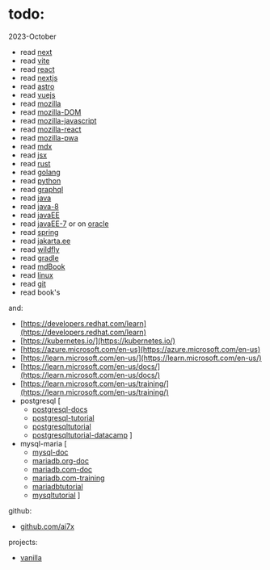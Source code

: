 # todo:

2023-October
- read [next](https://ai7x.github.io/next/)
- read [vite](vite.md)
- read [react](https://react.dev/)
- read [nextjs](https://nextjs.org/learn/foundations/from-javascript-to-react)
- read [astro](astro.md)
- read [vuejs](https://vuejs.org/)
- read [mozilla](https://developer.mozilla.org/en-US/)
- read [mozilla-DOM](https://developer.mozilla.org/en-US/docs/Learn/JavaScript/Client-side_web_APIs/Manipulating_documents)
- read [mozilla-javascript](https://developer.mozilla.org/en-US/docs/Web/JavaScript)
- read [mozilla-react](https://developer.mozilla.org/en-US/docs/Learn/Tools_and_testing/Client-side_JavaScript_frameworks#react_tutorials)
- read [mozilla-pwa](https://developer.mozilla.org/en-US/docs/Web/Progressive_web_apps)
- read [mdx](https://mdxjs.com/)
- read [jsx](https://facebook.github.io/jsx/)
- read [rust](https://www.rust-lang.org/)
- read [golang](https://go.dev/)
- read [python](https://www.python.org/)
- read [graphql](https://graphql.org/)
- read [java](https://dev.java/)
- read [java-8](https://docs.oracle.com/javase/tutorial/)
- read [javaEE](https://javaee.github.io/tutorial/)
- read [javaEE-7](https://docs.oracle.com/javaee/7/tutorial/) or on [oracle](https://www.oracle.com/java/technologies/jee-tutorials.html)
- read [spring](https://spring.io/)
- read [jakarta.ee](https://jakarta.ee/)
- read [wildfly](https://www.wildfly.org/)
- read [gradle](https://github.com/gradle/gradle)
- read [mdBook](https://rust-lang.github.io/mdBook/)
- read [linux](linux.md)
- read [git](git.md)
- read book's

and:

- [https://developers.redhat.com/learn](https://developers.redhat.com/learn)
- [https://kubernetes.io/](https://kubernetes.io/)
- [https://azure.microsoft.com/en-us](https://azure.microsoft.com/en-us)
- [https://learn.microsoft.com/en-us/](https://learn.microsoft.com/en-us/)
- [https://learn.microsoft.com/en-us/docs/](https://learn.microsoft.com/en-us/docs/)
- [https://learn.microsoft.com/en-us/training/](https://learn.microsoft.com/en-us/training/)
- postgresql [
    - [postgresql-docs](https://www.postgresql.org/docs/online-resources/)
    - [postgresql-tutorial](https://www.postgresql.org/docs/current/tutorial.html)
    - [postgresqltutorial](https://www.postgresqltutorial.com/)
    - [postgresqltutorial-datacamp](https://www.datacamp.com/tutorial/beginners-introduction-postgresql)
]
- mysql-maria [
    - [mysql-doc](https://dev.mysql.com/doc/mysql-getting-started/en/)
    - [mariadb.org-doc](https://mariadb.org/documentation/)
    - [mariadb.com-doc](https://mariadb.com/get-started-with-mariadb/)
    - [mariadb.com-training](https://mariadb.com/kb/en/training-tutorials/)
    - [mariadbtutorial](https://www.mariadbtutorial.com/)
    - [mysqltutorial](https://www.mysqltutorial.org/)
]

github:

- [github.com/ai7x](https://github.com/ai7x)

projects:

- [vanilla](vanilla.md)